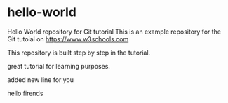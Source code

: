 # hello-world
Hello World repository for Git tutorial
This is an example repository for the Git tutoial on https://www.w3schools.com

This repository is built step by step in the tutorial.

great tutorial for learning purposes.


added new line 
for you

hello firends
